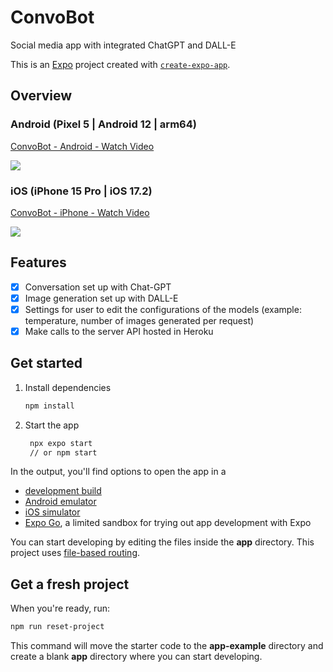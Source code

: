 # ConvoBot

Social media app with integrated ChatGPT and DALL-E

This is an [Expo](https://expo.dev) project created with [`create-expo-app`](https://www.npmjs.com/package/create-expo-app).

## Overview

### Android (Pixel 5 | Android 12 | arm64)

<div>
    <a href="https://www.loom.com/share/0251287798f547528f06437493ef136b">
      <p>ConvoBot - Android - Watch Video</p>
    </a>
    <a href="https://www.loom.com/share/0251287798f547528f06437493ef136b">
      <img style="max-width:300px;" src="https://cdn.loom.com/sessions/thumbnails/0251287798f547528f06437493ef136b-ca79015b6fa1741f-full-play.gif">
    </a>
</div>

### iOS (iPhone 15 Pro | iOS 17.2)

<div>
    <a href="https://www.loom.com/share/2429e16e59c1463e8342e0dd21b4bee4">
      <p>ConvoBot - iPhone - Watch Video</p>
    </a>
    <a href="https://www.loom.com/share/2429e16e59c1463e8342e0dd21b4bee4">
      <img style="max-width:300px;" src="https://cdn.loom.com/sessions/thumbnails/2429e16e59c1463e8342e0dd21b4bee4-324cc26419a33110-full-play.gif">
    </a>
  </div>

## Features

- [x] Conversation set up with Chat-GPT
- [x] Image generation set up with DALL-E
- [x] Settings for user to edit the configurations of the models (example: temperature, number of images generated per request)
- [x] Make calls to the server API hosted in Heroku

## Get started

1. Install dependencies

   ```bash
   npm install
   ```

2. Start the app

   ```bash
    npx expo start
    // or npm start
   ```

In the output, you'll find options to open the app in a

- [development build](https://docs.expo.dev/develop/development-builds/introduction/)
- [Android emulator](https://docs.expo.dev/workflow/android-studio-emulator/)
- [iOS simulator](https://docs.expo.dev/workflow/ios-simulator/)
- [Expo Go](https://expo.dev/go), a limited sandbox for trying out app development with Expo

You can start developing by editing the files inside the **app** directory. This project uses [file-based routing](https://docs.expo.dev/router/introduction).

## Get a fresh project

When you're ready, run:

```bash
npm run reset-project
```

This command will move the starter code to the **app-example** directory and create a blank **app** directory where you can start developing.
